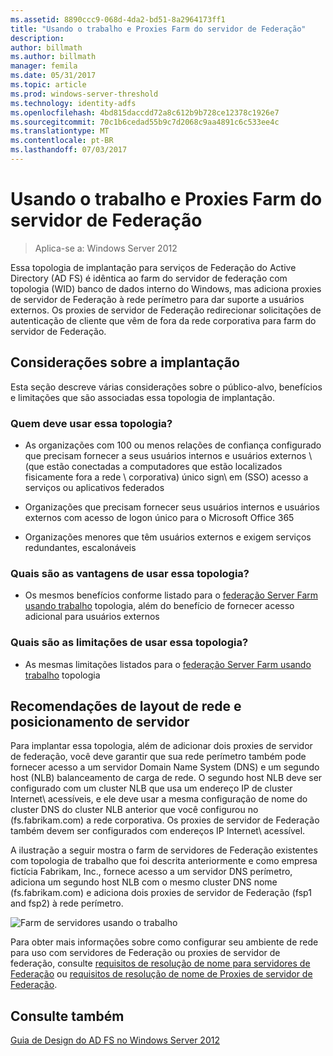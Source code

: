 ```yaml
---
ms.assetid: 8890ccc9-068d-4da2-bd51-8a2964173ff1
title: "Usando o trabalho e Proxies Farm do servidor de Federação"
description: 
author: billmath
ms.author: billmath
manager: femila
ms.date: 05/31/2017
ms.topic: article
ms.prod: windows-server-threshold
ms.technology: identity-adfs
ms.openlocfilehash: 4bd815daccdd72a8c612b9b728ce12378c1926e7
ms.sourcegitcommit: 70c1b6cedad55b9c7d2068c9aa4891c6c533ee4c
ms.translationtype: MT
ms.contentlocale: pt-BR
ms.lasthandoff: 07/03/2017
---
```

# <a name="federation-server-farm-using-wid-and-proxies"></a>Usando o trabalho e Proxies Farm do servidor de Federação

>Aplica-se a: Windows Server 2012

Essa topologia de implantação para serviços de Federação do Active Directory \(AD FS\) é idêntica ao farm do servidor de federação com topologia \(WID\) banco de dados interno do Windows, mas adiciona proxies de servidor de Federação à rede perímetro para dar suporte a usuários externos. Os proxies de servidor de Federação redirecionar solicitações de autenticação de cliente que vêm de fora da rede corporativa para farm do servidor de Federação.  
  
## <a name="deployment-considerations"></a>Considerações sobre a implantação  
Esta seção descreve várias considerações sobre o público-alvo, benefícios e limitações que são associadas essa topologia de implantação.  
  
### <a name="who-should-use-this-topology"></a>Quem deve usar essa topologia?  
  
-   As organizações com 100 ou menos relações de confiança configurado que precisam fornecer a seus usuários internos e usuários externos \ (que estão conectadas a computadores que estão localizados fisicamente fora a rede \ corporativa) único sign\ em \(SSO\) acesso a serviços ou aplicativos federados  
  
-   Organizações que precisam fornecer seus usuários internos e usuários externos com acesso de logon único para o Microsoft Office 365  
  
-   Organizações menores que têm usuários externos e exigem serviços redundantes, escalonáveis  
  
### <a name="what-are-the-benefits-of-using-this-topology"></a>Quais são as vantagens de usar essa topologia?  
  
-   Os mesmos benefícios conforme listado para o [federação Server Farm usando trabalho](Federation-Server-Farm-Using-WID-2012.md) topologia, além do benefício de fornecer acesso adicional para usuários externos  
  
### <a name="what-are-the-limitations-of-using-this-topology"></a>Quais são as limitações de usar essa topologia?  
  
-   As mesmas limitações listados para o [federação Server Farm usando trabalho](Federation-Server-Farm-Using-WID-2012.md) topologia  
  
## <a name="server-placement-and-network-layout-recommendations"></a>Recomendações de layout de rede e posicionamento de servidor  
Para implantar essa topologia, além de adicionar dois proxies de servidor de federação, você deve garantir que sua rede perímetro também pode fornecer acesso a um servidor Domain Name System \(DNS\) e um segundo host \(NLB\) balanceamento de carga de rede. O segundo host NLB deve ser configurado com um cluster NLB que usa um endereço IP de cluster Internet\ acessíveis, e ele deve usar a mesma configuração de nome do cluster DNS do cluster NLB anterior que você configurou no \(fs.fabrikam.com\) a rede corporativa. Os proxies de servidor de Federação também devem ser configurados com endereços IP Internet\ acessível.  
  
A ilustração a seguir mostra o farm de servidores de Federação existentes com topologia de trabalho que foi descrita anteriormente e como empresa fictícia Fabrikam, Inc., fornece acesso a um servidor DNS perímetro, adiciona um segundo host NLB com o mesmo cluster DNS nome \(fs.fabrikam.com\) e adiciona dois proxies de servidor de Federação \(fsp1 and fsp2\) à rede perímetro.  
  
![Farm de servidores usando o trabalho](media/FarmWIDProxies.gif)  
  
Para obter mais informações sobre como configurar seu ambiente de rede para uso com servidores de Federação ou proxies de servidor de federação, consulte [requisitos de resolução de nome para servidores de Federação](Name-Resolution-Requirements-for-Federation-Servers.md) ou [requisitos de resolução de nome de Proxies de servidor de Federação](Name-Resolution-Requirements-for-Federation-Server-Proxies.md).  
  
## <a name="see-also"></a>Consulte também
[Guia de Design do AD FS no Windows Server 2012](AD-FS-Design-Guide-in-Windows-Server-2012.md)
